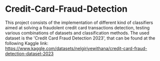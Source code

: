 # Credit-Card-Fraud-Detection
This project consists of the implementation of different kind of classifiers aimed at solving a fraudolent credit card transactions detection, testing various combinations of datasets and classification methods. The used dataset is the 'Credit Card Fraud Detection 2023', that can be found at the following Kaggle link: https://www.kaggle.com/datasets/nelgiriyewithana/credit-card-fraud-detection-dataset-2023
